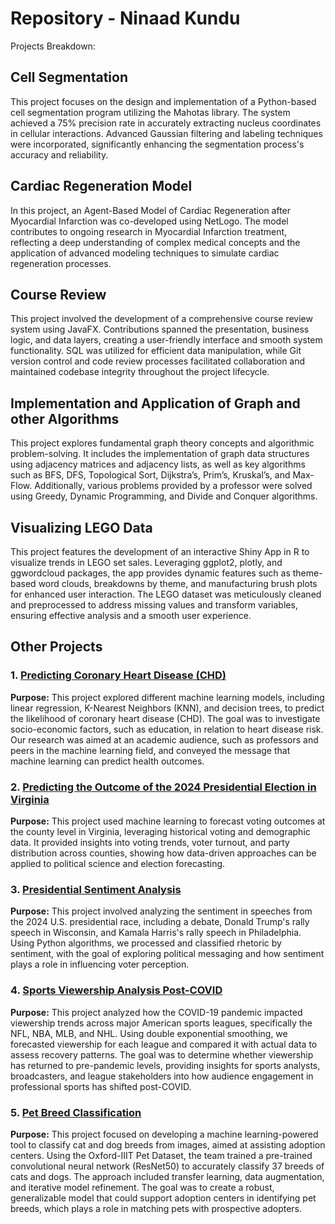 # Repository - Ninaad Kundu
Projects Breakdown:

## Cell Segmentation
This project focuses on the design and implementation of a Python-based cell segmentation program utilizing the Mahotas library. The system achieved a 75% precision rate in accurately extracting nucleus coordinates in cellular interactions. Advanced Gaussian filtering and labeling techniques were incorporated, significantly enhancing the segmentation process's accuracy and reliability.

## Cardiac Regeneration Model
In this project, an Agent-Based Model of Cardiac Regeneration after Myocardial Infarction was co-developed using NetLogo. The model contributes to ongoing research in Myocardial Infarction treatment, reflecting a deep understanding of complex medical concepts and the application of advanced modeling techniques to simulate cardiac regeneration processes.


## Course Review
This project involved the development of a comprehensive course review system using JavaFX. Contributions spanned the presentation, business logic, and data layers, creating a user-friendly interface and smooth system functionality. SQL was utilized for efficient data manipulation, while Git version control and code review processes facilitated collaboration and maintained codebase integrity throughout the project lifecycle.

## Implementation and Application of Graph and other Algorithms
This project explores fundamental graph theory concepts and algorithmic problem-solving. It includes the implementation of graph data structures using adjacency matrices and adjacency lists, as well as key algorithms such as BFS, DFS, Topological Sort, Dijkstra’s, Prim’s, Kruskal’s, and Max-Flow. Additionally, various problems provided by a professor were solved using Greedy, Dynamic Programming, and Divide and Conquer algorithms.

## Visualizing LEGO Data
This project features the development of an interactive Shiny App in R to visualize trends in LEGO set sales. Leveraging ggplot2, plotly, and ggwordcloud packages, the app provides dynamic features such as theme-based word clouds, breakdowns by theme, and manufacturing brush plots for enhanced user interaction. The LEGO dataset was meticulously cleaned and preprocessed to address missing values and transform variables, ensuring effective analysis and a smooth user experience.
## Other Projects


### 1. [Predicting Coronary Heart Disease (CHD)](https://github.com/thaonguyyen/project_chd)
**Purpose:** This project explored different machine learning models, including linear regression, K-Nearest Neighbors (KNN), and decision trees, to predict the likelihood of coronary heart disease (CHD). The goal was to investigate socio-economic factors, such as education, in relation to heart disease risk. Our research was aimed at an academic audience, such as professors and peers in the machine learning field, and conveyed the message that machine learning can predict health outcomes.

### 2. [Predicting the Outcome of the 2024 Presidential Election in Virginia](https://github.com/gaboojie/project_voting)
**Purpose:** This project used machine learning to forecast voting outcomes at the county level in Virginia, leveraging historical voting and demographic data. It provided insights into voting trends, voter turnout, and party distribution across counties, showing how data-driven approaches can be applied to political science and election forecasting.

### 3. [Presidential Sentiment Analysis](https://github.com/bwillow1222/ds4002MI3P1)
**Purpose:** This project involved analyzing the sentiment in speeches from the 2024 U.S. presidential race, including a debate, Donald Trump's rally speech in Wisconsin, and Kamala Harris's rally speech in Philadelphia. Using Python algorithms, we processed and classified rhetoric by sentiment, with the goal of exploring political messaging and how sentiment plays a role in influencing voter perception.

### 4. [Sports Viewership Analysis Post-COVID](https://github.com/bwillow1222/ds4002MI3P2)
**Purpose:** This project analyzed how the COVID-19 pandemic impacted viewership trends across major American sports leagues, specifically the NFL, NBA, MLB, and NHL. Using double exponential smoothing, we forecasted viewership for each league and compared it with actual data to assess recovery patterns. The goal was to determine whether viewership has returned to pre-pandemic levels, providing insights for sports analysts, broadcasters, and league stakeholders into how audience engagement in professional sports has shifted post-COVID.

### 5. [Pet Breed Classification](https://github.com/bwillow1222/ds4002MI3P3)
**Purpose:** This project focused on developing a machine learning-powered tool to classify cat and dog breeds from images, aimed at assisting adoption centers. Using the Oxford-IIIT Pet Dataset, the team trained a pre-trained convolutional neural network (ResNet50) to accurately classify 37 breeds of cats and dogs. The approach included transfer learning, data augmentation, and iterative model refinement. The goal was to create a robust, generalizable model that could support adoption centers in identifying pet breeds, which plays a role in matching pets with prospective adopters.
